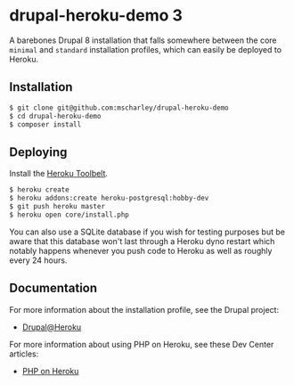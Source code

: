 # drupal-heroku-demo 3

A barebones Drupal 8 installation that falls somewhere between the core `minimal` and `standard` installation profiles,
which can easily be deployed to Heroku.

## Installation

```sh
$ git clone git@github.com:mscharley/drupal-heroku-demo
$ cd drupal-heroku-demo
$ composer install
```

## Deploying

Install the [Heroku Toolbelt](https://toolbelt.heroku.com/).

```sh
$ heroku create
$ heroku addons:create heroku-postgresql:hobby-dev
$ git push heroku master
$ heroku open core/install.php
```

You can also use a SQLite database if you wish for testing purposes but be aware that this database won't last through
a Heroku dyno restart which notably happens whenever you push code to Heroku as well as roughly every 24 hours.

## Documentation

For more information about the installation profile, see the Drupal project:

- [Drupal@Heroku](https://www.drupal.org/sandbox/mscharley/2629336)

For more information about using PHP on Heroku, see these Dev Center articles:

- [PHP on Heroku](https://devcenter.heroku.com/categories/php)
